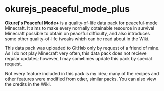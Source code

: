 # okurejs_peaceful_mode_plus
**Okurej's Peaceful Mode+** is a quality-of-life data pack for peaceful-mode Minecraft. It aims to make every normally obtainable resource in survival Minecraft possible to obtain on peaceful difficulty, and also introduces some other quality-of-life tweaks which can be read about in the Wiki.

This data pack was uploaded to GitHub only by request of a friend of mine. As I do not play Minecraft very often, this data pack does not recieve regular updates; however, I may sometimes update this pack by special request.

Not every feature included in this pack is my idea; many of the recipes and other features were modified from other, similar packs. You can also view the credits in the Wiki.
